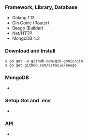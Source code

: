 ### Framework, Library, Database 
- Golang 1.13 
- Gin Gonic (Router)
- Beego (Builder)
- Net/HTTP
- MongoDB 4.2

### Download and Install 

```shell script
$ go get -u github.com/gin-gonic/gin
$ go get github.com/astaxie/beego
```

### MongoDB

- 
 

### Setup GoLand .env 

-

### API

- 